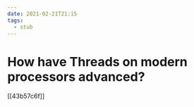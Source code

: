 ```yaml
---
date: 2021-02-21T21:15
tags: 
  - stub
---
```


# How have Threads on modern processors advanced?

[[43b57c6f]] 
